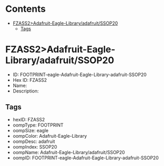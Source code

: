 



Contents
========

* [FZASS2>Adafruit-Eagle-Library/adafruit/SSOP20](#fzass2adafruit-eagle-libraryadafruitssop20)
	* [Tags](#tags)

# FZASS2>Adafruit-Eagle-Library/adafruit/SSOP20

- ID: FOOTPRINT-eagle-Adafruit-Eagle-Library-adafruit-SSOP20
- Hex ID: FZASS2
- Name: 
- Description: 

## Tags

- hexID: FZASS2
- oompType: FOOTPRINT
- oompSize: eagle
- oompColor: Adafruit-Eagle-Library
- oompDesc: adafruit
- oompIndex: SSOP20
- oompName: Adafruit-Eagle-Library/adafruit/SSOP20
- oompID: FOOTPRINT-eagle-Adafruit-Eagle-Library-adafruit-SSOP20
